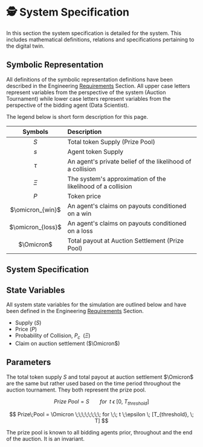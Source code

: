 # 🕵️ System Specification

In this section the system specification is detailed for the system. This includes mathematical definitions, relations and specifications pertaining to the digital twin.

## Symbolic Representation

All definitions of the symbolic representation definitions have been described in the Engineering [Requirements](5_Requirements.md) Section. All upper case letters represent variables from the perspective of the system (Auction Tournament) while lower case letters represent variables from the perspective of the bidding agent (Data Scientist).

The legend below is short form description for this page.

| Symbols | Description |
| :---: | :--- | 
| $S$ | Total token Supply (Prize Pool) |
| $s$ | Agent token Supply |
| $\tau$ | An agent's private belief of the likelihood of a collision |
| $\Xi$ | The system's approximation of the likelihood of a collision |
| $P$ | Token price |
| $\omicron_{win}$ | An agent's claims on payouts conditioned on a win |
| $\omicron_{loss}$ | An agent's claims on payouts conditioned on a loss |
| $\Omicron$ | Total payout at Auction Settlement (Prize Pool)|


## System Specification
## State Variables

All system state variables for the simulation are outlined below and have been defined in the Engineering [Requirements](5_Requirements.md) Section.

* Supply ($S$)
* Price ($P$)
* Probability of Collision, $P_c\;$ ($\Xi$)
* Claim on auction settlement ($\Omicron$)


## Parameters

The total token supply $S$ and total payout at auction settlement $\Omicron$ are the same but rather used based on the time period throughout the auction tournament. They both represent the prize pool.

$$
    Prize\;Pool = S \;\;\;\;\;\;\;\; for \;\; t \;\epsilon \; [0, \; T_{threshold}] 
$$

$$
    Prize\;Pool = \Omicron \;\;\;\;\;\;\;\; for \;\; t \;\epsilon \; [T_{threshold}, \; T] 
$$

The prize pool is known to all bidding agents prior, throughout and the end of the auction. It is an invariant.

